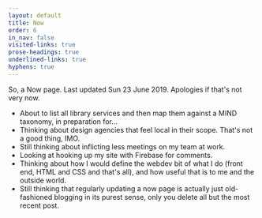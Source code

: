 ```yaml
---
layout: default
title: Now
order: 6
in_nav: false
visited-links: true
prose-headings: true
underlined-links: true
hyphens: true
---
```


So, a Now page. Last updated Sun 23 June 2019. Apologies if that's not very now.

- About to list all library services and then map them against a MIND taxonomy, in preparation for&hellip;
- Thinking about design agencies that feel local in their scope. That's not a good thing, IMO.
- Still thinking about inflicting less meetings on my team at work.
- Looking at hooking up my site with Firebase for comments.
- Thinking about how I would define the webdev bit of what I do (front end, HTML and CSS and that's all), and how useful that is to me and the outside world.
- Still thinking that regularly updating a now page is actually just old-fashioned blogging in its purest sense, only you delete all but the most recent post.

